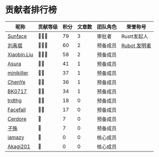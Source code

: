 # 贡献者排行榜
| 昵称 | 贡献等级 | 积分 | 文章数 | 团队角色 | 荣誉称号 |
| --- | --- | --- | --- | --- | --- |
| [Sunface](https://github.com/sunface) | 🌟🌟🌟 | 79 | 3 | 审批者 | Rustt发起人 |
| [刘禹琨](https://github.com/mrxiaozhuox) | 🌟🌟🌟 | 60 | 2 | 预备成员 | [Rubot 发明者](https://github.com/studyrs/rubot) |
| [Xiaobin.Liu](https://github.com/lxbwolf) | 🌟🌟🌟 | 58 | 2 | 预备成员 |  |
| [Asura](https://github.com/asur4s) | 🌟🌟 | 41 | 1 | 预备成员 |  |
| [minikiller](https://github.com/minikiller) | 🌟🌟 | 37 | 1 | 预备成员 |  |
| [ChenYe](https://github.com/Ch3nYe) | 🌟🌟 | 36 | 1 | 预备成员 |  |
| [BK0717](https://github.com/hyuuko) | 🌟🌟 | 34 | 1 | 预备成员 |  |
| [trdthg](https://github.com/trdthg) | 🌟🌟 | 18 | 0 | 预备成员 |  |
| [Facefall](https://github.com/Facefall) | 🌟🌟 | 17 | 0 | 预备成员 |  |
| [Cerdore](https://github.com/Cerdore) | 🌟 | 7 | 0 | 预备成员 |  |
| [子殊](https://github.com/allenli178) | 🌟 | 7 | 0 | 预备成员 |  |
| [iamazy](https://github.com/iamazy) | 🌟 | 0 | 0 | 核心成员 |  |
| [Akagi201](https://github.com/Akagi201) | 🌟 | 0 | 0 | 核心成员 |  |
